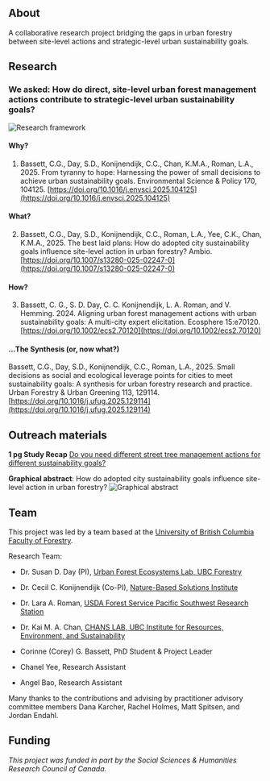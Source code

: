 ## About
A collaborative research project bridging the gaps in urban forestry between site-level actions and strategic-level urban sustainability goals.

## Research

### We asked: How do direct, site-level urban forest management actions contribute to strategic-level urban sustainability goals?

![Research framework](https://ars.els-cdn.com/content/image/1-s2.0-S1618866725004480-gr1.jpg)

#### Why?
1) Bassett, C.G., Day, S.D., Konijnendijk, C.C., Chan, K.M.A., Roman, L.A., 2025. From tyranny to hope: Harnessing the power of small decisions to achieve urban sustainability goals. Environmental Science & Policy 170, 104125. [https://doi.org/10.1016/j.envsci.2025.104125](https://doi.org/10.1016/j.envsci.2025.104125)

#### What? 
2) Bassett, C.G., Day, S.D., Konijnendijk, C.C., Roman, L.A., Yee, C.K., Chan, K.M.A., 2025. The best laid plans: How do adopted city sustainability goals influence site-level action in urban forestry? Ambio. [https://doi.org/10.1007/s13280-025-02247-0](https://doi.org/10.1007/s13280-025-02247-0)

#### How?
3) Bassett, C. G., S. D. Day, C. C. Konijnendijk, L. A. Roman, and V. Hemming. 2024. Aligning urban forest management actions with urban sustainability goals: A multi-city expert elicitation. Ecosphere 15:e70120. [https://doi.org/10.1002/ecs2.70120](https://doi.org/10.1002/ecs2.70120)

#### ...The Synthesis (or, now what?)

Bassett, C.G., Day, S.D., Konijnendijk, C.C., Roman, L.A., 2025. Small decisions as social and ecological leverage points for cities to meet sustainability goals: A synthesis for urban forestry research and practice. Urban Forestry & Urban Greening 113, 129114. [https://doi.org/10.1016/j.ufug.2025.129114](https://doi.org/10.1016/j.ufug.2025.129114)


## Outreach materials
**1 pg Study Recap** [Do you need different street tree management actions for different sustainability goals?](https://cgbassett.github.io/StreetTreeFutures/PDFs/Bassett_StreetTreeFutures_EEStudy1pg_Jan25.pdf)

**Graphical abstract**: How do adopted city sustainability goals influence site-level action in urban forestry?
![Graphical abstract](https://media.springernature.com/lw685/springer-static/image/art%3A10.1007%2Fs13280-025-02247-0/MediaObjects/13280_2025_2247_Figa_HTML.png?as=webp)

## Team
This project was led by a team based at the [University of British Columbia Faculty of Forestry](https://forestry.ubc.ca/).

Research Team:
- Dr. Susan D. Day (PI), [Urban Forest Ecosystems Lab, UBC Forestry](https://www.urbanforestryhub.com/ufel)
- Dr. Cecil C. Konijnendijk (Co-PI), [Nature-Based Solutions Institute](https://nbsi.eu/)
- Dr. Lara A. Roman, [USDA Forest Service Pacific Southwest Research Station](https://research.fs.usda.gov/about/people/lroman)
- Dr. Kai M. A. Chan, [CHANS LAB, UBC Institute for Resources, Environment, and Sustainability](https://chanslab.ires.ubc.ca/)

- Corinne (Corey) G. Bassett, PhD Student & Project Leader
- Chanel Yee, Research Assistant
- Angel Bao, Research Assistant

Many thanks to the contributions and advising by practitioner advisory committee members Dana Karcher, Rachel Holmes, Matt Spitsen, and Jordan Endahl.

## Funding
*This project was funded in part by the Social Sciences & Humanities Research Council of Canada.*
